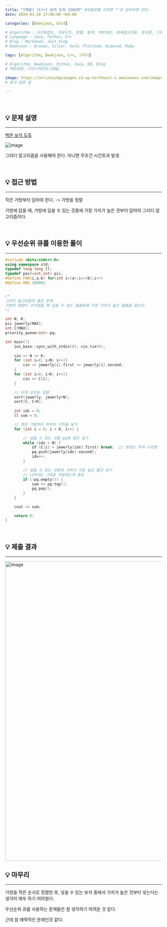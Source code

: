 ```yaml
---
title: "[백준] [C++] 보석 도둑 1202번"	#대괄호를 쓰려면 ""로 감싸주면 된다.
date: 2024-03-28 17:00:00 +09:00

categories: [Baekjoon, Gold]

# Algorithm : 시간복잡도, 자료구조, 정렬, 탐색, 백트래킹, 탐욕알고리즘, 정수론, 그래프, 트리, 조합, 다이나믹프로그래밍
# Language : Java, Python, C++
# Blog : Markdown, Just_blog
# Baekjoon : Bronze, Silver, Gold, Platinum, Diamond, Ruby

tags: [Algorithm, Baekjoon, C++, 그리디]

# Algorithm, Baekjoon, Python, Java, DB, Blog
# 백트래킹, 다이나믹프로그래밍, 

image: https://onlinejudgeimages.s3-ap-northeast-1.amazonaws.com/images/boj-og.png
# 링크 달면 됨

---
```


<br/>

## 💡 문제 설명

---

[백준 보석 도둑](https://www.acmicpc.net/problem/1202)

![image](https://github.com/hoonably/hoonably.github.io/assets/77783081/c44e78b4-1e0c-4f7f-914c-90c6097aab69)

그리디 알고리즘을 사용해야 한다. 아니면 무조건 시간초과 발생.

<br/>



## 💡 접근 방법

---

작은 가방부터 담아야 한다. -> 가방을 정렬

가방에 담을 때, 가방에 담을 수 있는 것중에 가장 가치가 높은 것부터 담아야 그리디 알고리즘이다.

<br/>



## 💡 우선순위 큐를 이용한 풀이

---

```c++
#include <bits/stdc++.h>
using namespace std;
typedef long long ll;
typedef pair<int,int> pii;
#define FOR(i,a,b) for(int i=(a);i<=(b);i++)
#define MAX 300001


/*
그리디 알고리즘의 좋은 문제
가방의 용량이 주어졌을 때 담을 수 있는 물품중에 가장 가치가 높은 물품을 담는다.
*/

int N, K;
pii jewerly[MAX];
int C[MAX];
priority_queue<int> pq;

int main(){
    ios_base::sync_with_stdio(0); cin.tie(0);
    
    cin >> N >> K;
    for (int i=0; i<N; i++){
        cin >> jewerly[i].first >> jewerly[i].second;
    }
    for (int i=0; i<K; i++){
        cin >> C[i];
    }

    // 무게 순으로 정렬
    sort(jewerly, jewerly+N);
    sort(C, C+K);
    
    int idx = 0;
    ll sum = 0;

    // 작은 가방부터 최적의 가치를 넣기
    for (int i = 0; i < K; i++) {

        // 넣을 수 있는 것들 pq에 일단 넣기
        while (idx < N) {
            if (C[i] < jewerly[idx].first) break;  // 못담는 무게 나오면
            pq.push(jewerly[idx].second);
            idx++;
        }

        // 넣을 수 있는 것중에 가치가 가장 높은 물건 넣기
        // 나머지는 그대로 저장하는게 중요
        if (!pq.empty()) {
            sum += pq.top();
            pq.pop();
        }
    }

    cout << sum;

    return 0;
}
```

<br/>



## 💡 제출 결과 

---

<img width="964" alt="image" src="https://github.com/hoonably/hoonably.github.io/assets/77783081/8e09cccc-6a4a-4e43-a37a-2f7e48fc195f">

<br/>



## 💡 마무리 

---

가방을 작은 순서로 정렬한 후, 넣을 수 있는 보석 중에서 가치가 높은 것부터 넣는다는 생각이 매우 하기 어려웠다.

우선순위 큐를 사용하는 문제들은 참 생각하기 어려운 것 같다.

근데 참 매력적인 문제인것 같다.



<br/>
